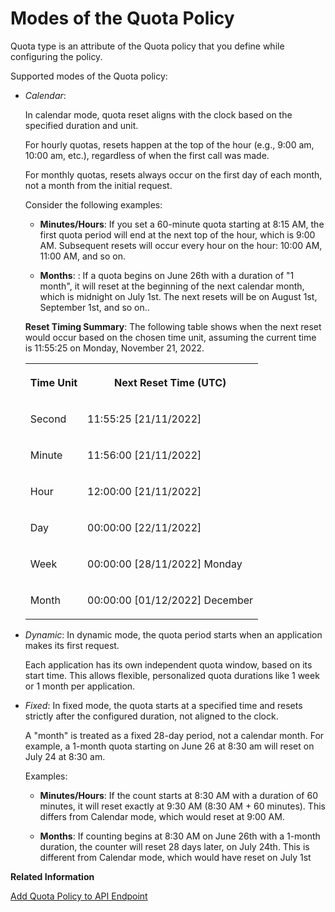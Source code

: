 <!-- loio61b36a1be81e4b62acd0512a33dc7b12 -->

# Modes of the Quota Policy

Quota type is an attribute of the Quota policy that you define while configuring the policy.

Supported modes of the Quota policy:

-   *Calendar*:

    In calendar mode, quota reset aligns with the clock based on the specified duration and unit.

    For hourly quotas, resets happen at the top of the hour \(e.g., 9:00 am, 10:00 am, etc.\), regardless of when the first call was made.

    For monthly quotas, resets always occur on the first day of each month, not a month from the initial request.

    Consider the following examples:

    -   **Minutes/Hours**: If you set a 60-minute quota starting at 8:15 AM, the first quota period will end at the next top of the hour, which is 9:00 AM. Subsequent resets will occur every hour on the hour: 10:00 AM, 11:00 AM, and so on.

    -   **Months**: : If a quota begins on June 26th with a duration of "1 month", it will reset at the beginning of the next calendar month, which is midnight on July 1st. The next resets will be on August 1st, September 1st, and so on..


    **Reset Timing Summary**: The following table shows when the next reset would occur based on the chosen time unit, assuming the current time is 11:55:25 on Monday, November 21, 2022.


    <table>
    <tr>
    <th valign="top">

    Time Unit
    
    </th>
    <th valign="top">

    Next Reset Time \(UTC\)
    
    </th>
    </tr>
    <tr>
    <td valign="top">
    
    Second
    
    </td>
    <td valign="top">
    
    11:55:25 \[21/11/2022\]
    
    </td>
    </tr>
    <tr>
    <td valign="top">
    
    Minute
    
    </td>
    <td valign="top">
    
    11:56:00 \[21/11/2022\]
    
    </td>
    </tr>
    <tr>
    <td valign="top">
    
    Hour
    
    </td>
    <td valign="top">
    
    12:00:00 \[21/11/2022\]
    
    </td>
    </tr>
    <tr>
    <td valign="top">
    
    Day
    
    </td>
    <td valign="top">
    
    00:00:00 \[22/11/2022\]
    
    </td>
    </tr>
    <tr>
    <td valign="top">
    
    Week
    
    </td>
    <td valign="top">
    
    00:00:00 \[28/11/2022\] Monday
    
    </td>
    </tr>
    <tr>
    <td valign="top">
    
    Month
    
    </td>
    <td valign="top">
    
    00:00:00 \[01/12/2022\] December
    
    </td>
    </tr>
    </table>
    
-   *Dynamic*: In dynamic mode, the quota period starts when an application makes its first request.

    Each application has its own independent quota window, based on its start time. This allows flexible, personalized quota durations like 1 week or 1 month per application.

-   *Fixed*: In fixed mode, the quota starts at a specified time and resets strictly after the configured duration, not aligned to the clock.

    A "month" is treated as a fixed 28-day period, not a calendar month. For example, a 1-month quota starting on June 26 at 8:30 am will reset on July 24 at 8:30 am.

    Examples:

    -   **Minutes/Hours**: If the count starts at 8:30 AM with a duration of 60 minutes, it will reset exactly at 9:30 AM \(8:30 AM + 60 minutes\). This differs from Calendar mode, which would reset at 9:00 AM.

    -   **Months**: If counting begins at 8:30 AM on June 26th with a 1-month duration, the counter will reset 28 days later, on July 24th. This is different from Calendar mode, which would have reset on July 1st



**Related Information**  


[Add Quota Policy to API Endpoint](add-quota-policy-to-api-endpoint-8d1b56b.md "Adding quota policy to an API artifact for traffic management.")

